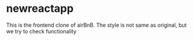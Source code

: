 # newreactapp
This is the frontend clone of airBnB. The style is not same as original, but we try to check functionality
